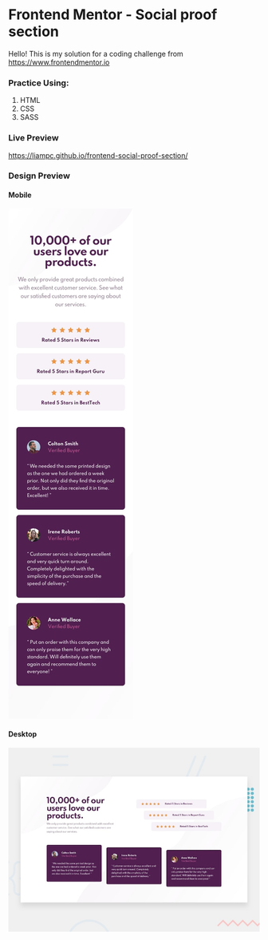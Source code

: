 # Frontend Mentor - Social proof section

Hello! This is my solution for a coding challenge from https://www.frontendmentor.io


### Practice Using:

1. HTML
2. CSS
3. SASS


### Live Preview

https://liampc.github.io/frontend-social-proof-section/


### Design Preview

#### Mobile
![Mobile design](./design/mobile-design.jpg)


#### Desktop
![Desktop design](./design/desktop-preview.jpg)

